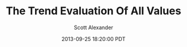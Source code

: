 ---
layout: podcast
title: "The Trend Evaluation Of All Values"
author: Scott Alexander
description: https://slatestarcodex.com/2013/09/25/the-trend-evaluation-of-all-values/
date: 2013-09-25 18:20:00 PDT
length: 755446
duration: 189
guid: the-trend-evaluation-of-all-values
---